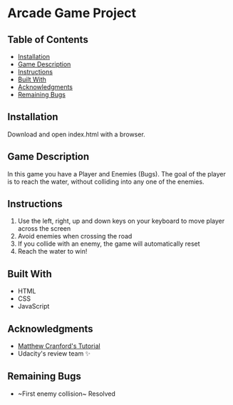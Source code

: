 # Arcade Game Project

## Table of Contents

* [Installation](#installation)
* [Game Description](#game-description)
* [Instructions](#instructions)
* [Built With](#built-with)
* [Acknowledgments](#acknowledgments)
* [Remaining Bugs](#remaining-bugs)

## Installation

Download and open index.html with a browser.

## Game Description

In this game you have a Player and Enemies (Bugs). The goal of the player is to reach the water, without colliding into any one of the enemies.

## Instructions

1. Use the left, right, up and down keys on your keyboard to move player across the screen
2. Avoid enemies when crossing the road
3. If you collide with an enemy, the game will automatically reset
3. Reach the water to win!

## Built With

* HTML
* CSS
* JavaScript

## Acknowledgments

* [Matthew Cranford's Tutorial](https://matthewcranford.com/category/blog-posts/walkthrough/arcade-game/)
* Udacity's review team ✨

## Remaining Bugs

* ~First enemy collision~ Resolved
